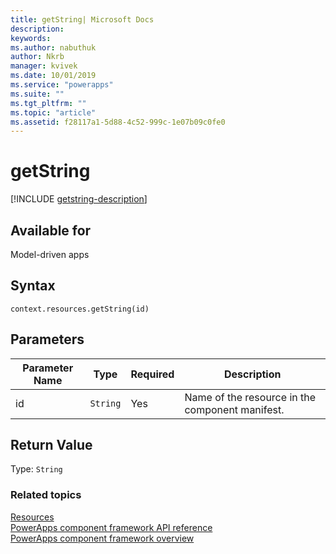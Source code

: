 ```yaml
---
title: getString| Microsoft Docs
description: 
keywords:
ms.author: nabuthuk
author: Nkrb
manager: kvivek
ms.date: 10/01/2019
ms.service: "powerapps"
ms.suite: ""
ms.tgt_pltfrm: ""
ms.topic: "article"
ms.assetid: f28117a1-5d88-4c52-999c-1e07b09c0fe0
---
```


# getString

[!INCLUDE [getstring-description](includes/getstring-description.md)]

## Available for 

Model-driven apps

## Syntax

`context.resources.getString(id)`

## Parameters

| Parameter Name|Type|Required|Description|
| ------------- |----|--------|-----------|
|id|`String`|Yes|Name of the resource in the component manifest.|

## Return Value

Type: `String`


### Related topics

[Resources](../resources.md)<br/>
[PowerApps component framework API reference](../../reference/index.md)<br/>
[PowerApps component framework overview](../../overview.md)
